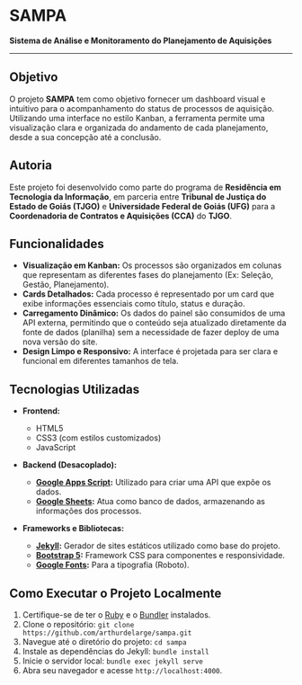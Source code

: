 # SAMPA

**Sistema de Análise e Monitoramento do Planejamento de Aquisições**

---

## Objetivo

O projeto **SAMPA** tem como objetivo fornecer um dashboard visual e intuitivo para o acompanhamento do status de processos de aquisição. Utilizando uma interface no estilo Kanban, a ferramenta permite uma visualização clara e organizada do andamento de cada planejamento, desde a sua concepção até a conclusão.

## Autoria

Este projeto foi desenvolvido como parte do programa de **Residência em Tecnologia da Informação**, em parceria entre **Tribunal de Justiça do Estado de Goiás (TJGO)** e **Universidade Federal de Goiás (UFG)** para a **Coordenadoria de Contratos e Aquisições (CCA)** do **TJGO**.


## Funcionalidades

- **Visualização em Kanban:** Os processos são organizados em colunas que representam as diferentes fases do planejamento (Ex: Seleção, Gestão, Planejamento).
- **Cards Detalhados:** Cada processo é representado por um card que exibe informações essenciais como título, status e duração.
- **Carregamento Dinâmico:** Os dados do painel são consumidos de uma API externa, permitindo que o conteúdo seja atualizado diretamente da fonte de dados (planilha) sem a necessidade de fazer deploy de uma nova versão do site.
- **Design Limpo e Responsivo:** A interface é projetada para ser clara e funcional em diferentes tamanhos de tela.

## Tecnologias Utilizadas

- **Frontend:**
  - HTML5
  - CSS3 (com estilos customizados)
  - JavaScript

- **Backend (Desacoplado):**
  - **[Google Apps Script](https://developers.google.com/apps-script):** Utilizado para criar uma API que expõe os dados.
  - **[Google Sheets](https://www.google.com/sheets/about/):** Atua como banco de dados, armazenando as informações dos processos.

- **Frameworks e Bibliotecas:**
  - **[Jekyll](https://jekyllrb.com/):** Gerador de sites estáticos utilizado como base do projeto.
  - **[Bootstrap 5](https://getbootstrap.com/):** Framework CSS para componentes e responsividade.
  - **[Google Fonts](https://fonts.google.com/):** Para a tipografia (Roboto).

## Como Executar o Projeto Localmente

1.  Certifique-se de ter o [Ruby](https://www.ruby-lang.org/en/documentation/installation/) e o [Bundler](https://bundler.io/) instalados.
2.  Clone o repositório: `git clone https://github.com/arthurdelarge/sampa.git`
3.  Navegue até o diretório do projeto: `cd sampa`
4.  Instale as dependências do Jekyll: `bundle install`
5.  Inicie o servidor local: `bundle exec jekyll serve`
6.  Abra seu navegador e acesse `http://localhost:4000`.
